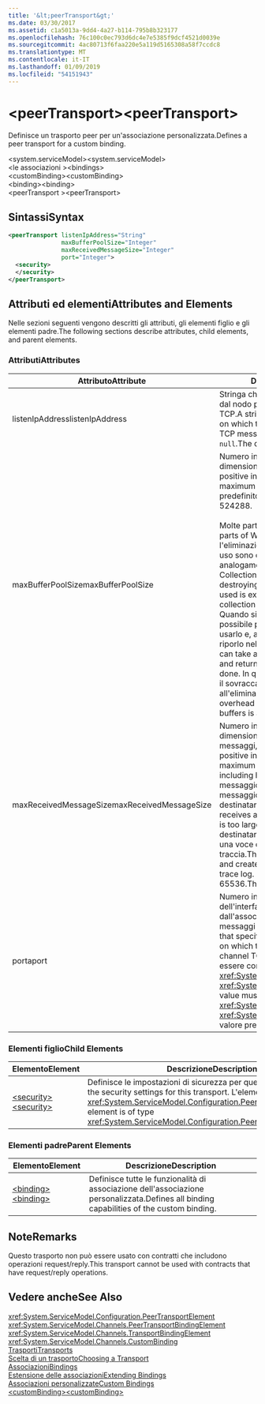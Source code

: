 ```yaml
---
title: '&lt;peerTransport&gt;'
ms.date: 03/30/2017
ms.assetid: c1a5013a-9dd4-4a27-b114-795b8b323177
ms.openlocfilehash: 76c100c0ec793d6dc4e7e5385f9dcf4521d0039e
ms.sourcegitcommit: 4ac80713f6faa220e5a119d5165308a58f7ccdc8
ms.translationtype: MT
ms.contentlocale: it-IT
ms.lasthandoff: 01/09/2019
ms.locfileid: "54151943"
---
```

# <a name="ltpeertransportgt"></a><span data-ttu-id="27306-102">&lt;peerTransport&gt;</span><span class="sxs-lookup"><span data-stu-id="27306-102">&lt;peerTransport&gt;</span></span>
<span data-ttu-id="27306-103">Definisce un trasporto peer per un'associazione personalizzata.</span><span class="sxs-lookup"><span data-stu-id="27306-103">Defines a peer transport for a custom binding.</span></span>  
  
 <span data-ttu-id="27306-104">\<system.serviceModel></span><span class="sxs-lookup"><span data-stu-id="27306-104">\<system.serviceModel></span></span>  
<span data-ttu-id="27306-105">\<le associazioni ></span><span class="sxs-lookup"><span data-stu-id="27306-105">\<bindings></span></span>  
<span data-ttu-id="27306-106">\<customBinding></span><span class="sxs-lookup"><span data-stu-id="27306-106">\<customBinding></span></span>  
<span data-ttu-id="27306-107">\<binding></span><span class="sxs-lookup"><span data-stu-id="27306-107">\<binding></span></span>  
<span data-ttu-id="27306-108">\<peerTransport ></span><span class="sxs-lookup"><span data-stu-id="27306-108">\<peerTransport></span></span>  
  
## <a name="syntax"></a><span data-ttu-id="27306-109">Sintassi</span><span class="sxs-lookup"><span data-stu-id="27306-109">Syntax</span></span>  
  
```xml  
<peerTransport listenIpAddress="String"
               maxBufferPoolSize="Integer"
               maxReceivedMessageSize="Integer"
               port="Integer">
  <security>
  </security>
</peerTransport>
```  
  
## <a name="attributes-and-elements"></a><span data-ttu-id="27306-110">Attributi ed elementi</span><span class="sxs-lookup"><span data-stu-id="27306-110">Attributes and Elements</span></span>  
 <span data-ttu-id="27306-111">Nelle sezioni seguenti vengono descritti gli attributi, gli elementi figlio e gli elementi padre.</span><span class="sxs-lookup"><span data-stu-id="27306-111">The following sections describe attributes, child elements, and parent elements.</span></span>  
  
### <a name="attributes"></a><span data-ttu-id="27306-112">Attributi</span><span class="sxs-lookup"><span data-stu-id="27306-112">Attributes</span></span>  
  
|<span data-ttu-id="27306-113">Attributo</span><span class="sxs-lookup"><span data-stu-id="27306-113">Attribute</span></span>|<span data-ttu-id="27306-114">Descrizione</span><span class="sxs-lookup"><span data-stu-id="27306-114">Description</span></span>|  
|---------------|-----------------|  
|<span data-ttu-id="27306-115">listenIpAddress</span><span class="sxs-lookup"><span data-stu-id="27306-115">listenIpAddress</span></span>|<span data-ttu-id="27306-116">Stringa che specifica l'indirizzo IP usato dal nodo peer per l'ascolto dei messaggi TCP.</span><span class="sxs-lookup"><span data-stu-id="27306-116">A string that specifies an IP address on which the peer node will listen for TCP messages.</span></span> <span data-ttu-id="27306-117">Il valore predefinito è `null`.</span><span class="sxs-lookup"><span data-stu-id="27306-117">The default is `null`.</span></span>|  
|<span data-ttu-id="27306-118">maxBufferPoolSize</span><span class="sxs-lookup"><span data-stu-id="27306-118">maxBufferPoolSize</span></span>|<span data-ttu-id="27306-119">Numero intero positivo che specifica la dimensione massima del pool di buffer.</span><span class="sxs-lookup"><span data-stu-id="27306-119">A positive integer that specifies the maximum size of the buffer pool.</span></span> <span data-ttu-id="27306-120">Il valore predefinito è 524288.</span><span class="sxs-lookup"><span data-stu-id="27306-120">The default is 524288.</span></span><br /><br /> <span data-ttu-id="27306-121">Molte parti di WCF usano buffer.</span><span class="sxs-lookup"><span data-stu-id="27306-121">Many parts of WCF use buffers.</span></span> <span data-ttu-id="27306-122">La creazione e l'eliminazione dei buffer a ogni relativo uso sono operazioni onerose, analogamente a quelle di Garbage Collection dei buffer.</span><span class="sxs-lookup"><span data-stu-id="27306-122">Creating and destroying buffers each time they are used is expensive, and garbage collection for buffers is also expensive.</span></span> <span data-ttu-id="27306-123">Quando si usa un pool di buffer è possibile prelevare un buffer dal pool, usarlo e, al termine delle operazioni, riporlo nel pool.</span><span class="sxs-lookup"><span data-stu-id="27306-123">With buffer pools, you can take a buffer from the pool, use it, and return it to the pool once you are done.</span></span> <span data-ttu-id="27306-124">In questo modo è possibile evitare il sovraccarico dovuto alla creazione e all'eliminazione dei buffer.</span><span class="sxs-lookup"><span data-stu-id="27306-124">Thus the overhead in creating and destroying buffers is avoided.</span></span>|  
|<span data-ttu-id="27306-125">maxReceivedMessageSize</span><span class="sxs-lookup"><span data-stu-id="27306-125">maxReceivedMessageSize</span></span>|<span data-ttu-id="27306-126">Numero intero positivo che definisce la dimensione massima in byte dei messaggi, comprese le intestazioni.</span><span class="sxs-lookup"><span data-stu-id="27306-126">A positive integer that defines the maximum message size in bytes including headers.</span></span> <span data-ttu-id="27306-127">Il mittente di un messaggio riceve un errore SOAP se il messaggio è troppo grande per il destinatario.</span><span class="sxs-lookup"><span data-stu-id="27306-127">The sender of a message receives a SOAP fault when the message is too large for the receiver.</span></span> <span data-ttu-id="27306-128">Il destinatario elimina il messaggio e crea una voce dell'evento nel registro di traccia.</span><span class="sxs-lookup"><span data-stu-id="27306-128">The receiver drops the message and creates an entry of the event in the trace log.</span></span> <span data-ttu-id="27306-129">Il valore predefinito è 65536.</span><span class="sxs-lookup"><span data-stu-id="27306-129">The default is 65536.</span></span>|  
|<span data-ttu-id="27306-130">porta</span><span class="sxs-lookup"><span data-stu-id="27306-130">port</span></span>|<span data-ttu-id="27306-131">Numero intero che specifica la porta dell'interfaccia di rete usata dall'associazione per elaborare i messaggi TCP del canale peer.</span><span class="sxs-lookup"><span data-stu-id="27306-131">An integer that specifies the network interface port on which this binding will process peer channel TCP messages.</span></span> <span data-ttu-id="27306-132">Il valore deve essere compreso tra <xref:System.Net.IPEndPoint.MinPort> e <xref:System.Net.IPEndPoint.MaxPort>.</span><span class="sxs-lookup"><span data-stu-id="27306-132">This value must be between <xref:System.Net.IPEndPoint.MinPort> and <xref:System.Net.IPEndPoint.MaxPort>.</span></span> <span data-ttu-id="27306-133">Il valore predefinito è 0.</span><span class="sxs-lookup"><span data-stu-id="27306-133">The default is 0.</span></span>|  
  
### <a name="child-elements"></a><span data-ttu-id="27306-134">Elementi figlio</span><span class="sxs-lookup"><span data-stu-id="27306-134">Child Elements</span></span>  
  
|<span data-ttu-id="27306-135">Elemento</span><span class="sxs-lookup"><span data-stu-id="27306-135">Element</span></span>|<span data-ttu-id="27306-136">Descrizione</span><span class="sxs-lookup"><span data-stu-id="27306-136">Description</span></span>|  
|-------------|-----------------|  
|[<span data-ttu-id="27306-137">\<security></span><span class="sxs-lookup"><span data-stu-id="27306-137">\<security></span></span>](../../../../../docs/framework/configure-apps/file-schema/wcf/security-of-peertransport.md)|<span data-ttu-id="27306-138">Definisce le impostazioni di sicurezza per questo trasporto.</span><span class="sxs-lookup"><span data-stu-id="27306-138">Defines the security settings for this transport.</span></span> <span data-ttu-id="27306-139">L'elemento è di tipo <xref:System.ServiceModel.Configuration.PeerSecurityElement>.</span><span class="sxs-lookup"><span data-stu-id="27306-139">This element is of type <xref:System.ServiceModel.Configuration.PeerSecurityElement>.</span></span>|  
  
### <a name="parent-elements"></a><span data-ttu-id="27306-140">Elementi padre</span><span class="sxs-lookup"><span data-stu-id="27306-140">Parent Elements</span></span>  
  
|<span data-ttu-id="27306-141">Elemento</span><span class="sxs-lookup"><span data-stu-id="27306-141">Element</span></span>|<span data-ttu-id="27306-142">Descrizione</span><span class="sxs-lookup"><span data-stu-id="27306-142">Description</span></span>|  
|-------------|-----------------|  
|[<span data-ttu-id="27306-143">\<binding></span><span class="sxs-lookup"><span data-stu-id="27306-143">\<binding></span></span>](../../../../../docs/framework/misc/binding.md)|<span data-ttu-id="27306-144">Definisce tutte le funzionalità di associazione dell'associazione personalizzata.</span><span class="sxs-lookup"><span data-stu-id="27306-144">Defines all binding capabilities of the custom binding.</span></span>|  
  
## <a name="remarks"></a><span data-ttu-id="27306-145">Note</span><span class="sxs-lookup"><span data-stu-id="27306-145">Remarks</span></span>  
 <span data-ttu-id="27306-146">Questo trasporto non può essere usato con contratti che includono operazioni request/reply.</span><span class="sxs-lookup"><span data-stu-id="27306-146">This transport cannot be used with contracts that have request/reply operations.</span></span>  
  
## <a name="see-also"></a><span data-ttu-id="27306-147">Vedere anche</span><span class="sxs-lookup"><span data-stu-id="27306-147">See Also</span></span>  
 <xref:System.ServiceModel.Configuration.PeerTransportElement>  
 <xref:System.ServiceModel.Channels.PeerTransportBindingElement>  
 <xref:System.ServiceModel.Channels.TransportBindingElement>  
 <xref:System.ServiceModel.Channels.CustomBinding>  
 [<span data-ttu-id="27306-148">Trasporti</span><span class="sxs-lookup"><span data-stu-id="27306-148">Transports</span></span>](../../../../../docs/framework/wcf/feature-details/transports.md)  
 [<span data-ttu-id="27306-149">Scelta di un trasporto</span><span class="sxs-lookup"><span data-stu-id="27306-149">Choosing a Transport</span></span>](../../../../../docs/framework/wcf/feature-details/choosing-a-transport.md)  
 [<span data-ttu-id="27306-150">Associazioni</span><span class="sxs-lookup"><span data-stu-id="27306-150">Bindings</span></span>](../../../../../docs/framework/wcf/bindings.md)  
 [<span data-ttu-id="27306-151">Estensione delle associazioni</span><span class="sxs-lookup"><span data-stu-id="27306-151">Extending Bindings</span></span>](../../../../../docs/framework/wcf/extending/extending-bindings.md)  
 [<span data-ttu-id="27306-152">Associazioni personalizzate</span><span class="sxs-lookup"><span data-stu-id="27306-152">Custom Bindings</span></span>](../../../../../docs/framework/wcf/extending/custom-bindings.md)  
 [<span data-ttu-id="27306-153">\<customBinding></span><span class="sxs-lookup"><span data-stu-id="27306-153">\<customBinding></span></span>](../../../../../docs/framework/configure-apps/file-schema/wcf/custombinding.md)
